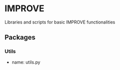 # IMPROVE
Libraries and scripts for basic IMPROVE functionalities 

## Packages

### Utils

- name: utils.py

